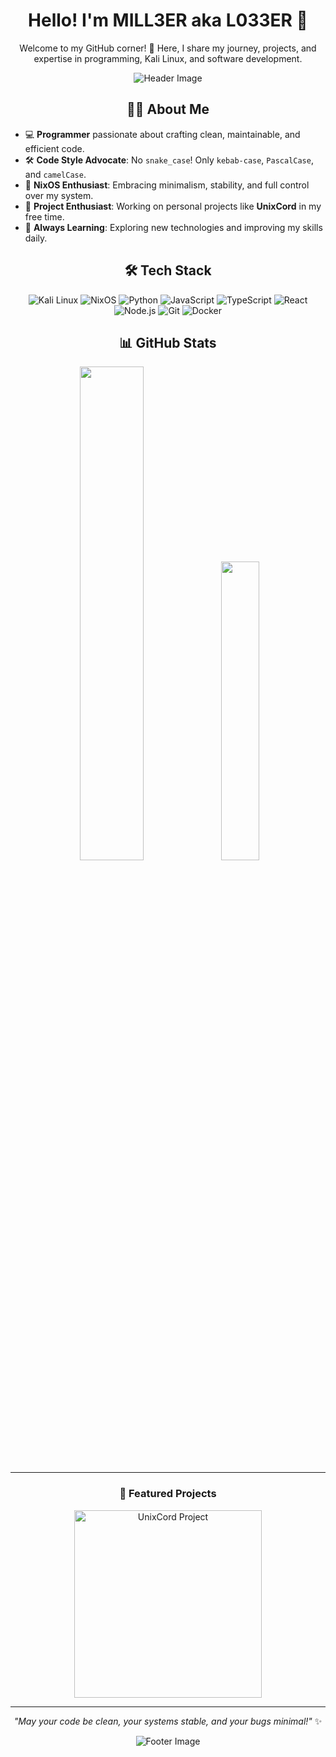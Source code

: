 <div align="center">

# Hello! I'm MILL3ER aka L033ER 👋

Welcome to my GitHub corner! 🚀 Here, I share my journey, projects, and expertise in programming, Kali Linux, and software development.

![Header Image](https://i.imgur.com/3QZQZ9m.gif) <!-- Замените ссылку на свою красивую картинку или гифку -->

## 🧑‍💻 About Me

</div>

- 💻 **Programmer** passionate about crafting clean, maintainable, and efficient code.
- 🛠 **Code Style Advocate**: No `snake_case`! Only `kebab-case`, `PascalCase`, and `camelCase`.
- 🐧 **NixOS Enthusiast**: Embracing minimalism, stability, and full control over my system.
- 🎯 **Project Enthusiast**: Working on personal projects like **UnixCord** in my free time.
- 🌱 **Always Learning**: Exploring new technologies and improving my skills daily.

<div align="center">

## 🛠️ Tech Stack

![Kali Linux](https://img.shields.io/badge/Kali_Linux-268BD2?style=for-the-badge&logo=kali-linux&logoColor=white)
![NixOS](https://img.shields.io/badge/NixOS-41454A?style=for-the-badge&logo=nixos&logoColor=white)
![Python](https://img.shields.io/badge/Python-FFD43B?style=for-the-badge&logo=python&logoColor=blue)
![JavaScript](https://img.shields.io/badge/JavaScript-323330?style=for-the-badge&logo=javascript&logoColor=F7DF1E)
![TypeScript](https://img.shields.io/badge/TypeScript-007ACC?style=for-the-badge&logo=typescript&logoColor=white)
![React](https://img.shields.io/badge/React-20232A?style=for-the-badge&logo=react&logoColor=61DAFB)
![Node.js](https://img.shields.io/badge/Node.js-339933?style=for-the-badge&logo=node.js&logoColor=white)
![Git](https://img.shields.io/badge/Git-F05032?style=for-the-badge&logo=git&logoColor=white)
![Docker](https://img.shields.io/badge/Docker-2496ED?style=for-the-badge&logo=docker&logoColor=white)

## 📊 GitHub Stats

<p align="center">
  <img src="https://github-readme-stats.vercel.app/api?username=l033er&show_icons=true&theme=radical" width="45%">
  <img src="https://github-readme-stats.vercel.app/api/top-langs/?username=l033er&layout=compact&theme=radical" width="35%">
</p>

---

### 🎨 Featured Projects

<div align="center">
  <a href="https://github.com/l033er/UnixCord">
    <img src="https://i.imgur.com/5XZQZ9m.png" width="300" alt="UnixCord Project"> <!-- Замените ссылку на изображение вашего проекта -->
  </a>
</div>

---

_"May your code be clean, your systems stable, and your bugs minimal!"_ ✨

![Footer Image](https://i.imgur.com/7XZQZ9m.gif) <!-- Замените ссылку на свою гифку или картинку -->

</div>
